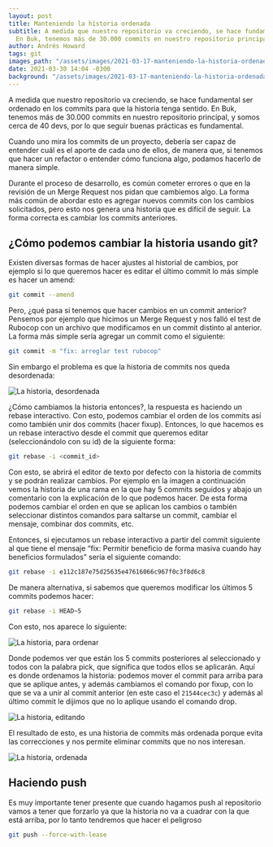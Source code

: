 ```yaml
---
layout: post
title: Manteniendo la historia ordenada
subtitle: A medida que nuestro repositorio va creciendo, se hace fundamental ser ordenado en los commits para que la historia tenga sentido.
  En Buk, tenemos más de 30.000 commits en nuestro repositorio principal...
author: Andrés Howard
tags: git
images_path: "/assets/images/2021-03-17-manteniendo-la-historia-ordenada"
date: 2021-03-30 14:04 -0300
background: "/assets/images/2021-03-17-manteniendo-la-historia-ordenada/portada.png"
---
```

A medida que nuestro repositorio va creciendo, se hace fundamental ser ordenado en los commits para que la historia tenga sentido.
En Buk, tenemos más de 30.000 commits en nuestro repositorio principal, y somos cerca de 40 devs, por lo que seguir buenas prácticas es fundamental.


Cuando uno mira los commits de un proyecto, debería ser capaz de entender cuál es el aporte de cada uno de ellos, de manera que, si tenemos que hacer un refactor o entender cómo funciona algo, podamos hacerlo de manera simple.


Durante el proceso de desarrollo, es común cometer errores o que en la revisión de un Merge Request nos pidan que cambiemos algo. La forma más común de abordar esto es agregar nuevos commits con los cambios solicitados, pero esto nos genera una historia que es difícil de seguir. La forma correcta es cambiar los commits anteriores.


## ¿Cómo podemos cambiar la historia usando git?


Existen diversas formas de hacer ajustes al historial de cambios, por ejemplo si lo que queremos hacer es editar el último commit lo más simple es hacer un amend:


```sh
git commit --amend
```

Pero, ¿qué pasa si tenemos que hacer cambios en un commit anterior? Pensemos por ejemplo que hicimos un Merge Request y nos falló el test de Rubocop con un archivo que modificamos en un commit distinto al anterior. La forma más simple sería agregar un commit como el siguiente:


```sh
git commit -m "fix: arreglar test rubocop"
```

Sin embargo el problema es que la historia de commits nos queda desordenada:

![La historia, desordenada]({{page.images_path}}/git-history-1.png)

¿Cómo cambiamos la historia entonces?, la respuesta es haciendo un rebase interactivo. Con esto, podemos cambiar el orden de los commits así como también unir dos commits (hacer fixup). Entonces, lo que hacemos es un rebase interactivo desde el commit que queremos editar (seleccionándolo con su id) de la siguiente forma:


```sh
git rebase -i <commit_id>
```

Con esto, se abrirá el editor de texto por defecto con la historia de commits y se podrán realizar cambios. Por ejemplo en la imagen a continuación vemos la historia de una rama en la que hay 5 commits seguidos y abajo un comentario con la explicación de lo que podemos hacer. De esta forma podemos cambiar el orden en que se aplican los cambios o también seleccionar distintos comandos para saltarse un commit, cambiar el mensaje, combinar dos commits, etc.


Entonces, si ejecutamos un rebase interactivo a partir del commit siguiente al que tiene el mensaje “fix: Permitir beneficio de forma masiva cuando hay beneficios formulados” sería el siguiente comando:



```sh
git rebase -i e112c187e75d25635e47616066c967f0c3f8d6c8
```

De manera alternativa, si sabemos que queremos modificar los últimos 5 commits podemos hacer:


```sh
git rebase -i HEAD~5
```

Con esto, nos aparece lo siguiente:


![La historia, para ordenar]({{page.images_path}}/git-history-2.png)

Donde podemos ver que están los 5 commits posteriores al seleccionado y todos con la palabra pick, que significa que todos ellos se aplicarán. Aquí es donde ordenamos la historia: podemos mover el commit para arriba para que se aplique antes, y además cambiamos el comando por fixup, con lo que se va a unir al commit anterior (en este caso el `21544cec3c`) y además al último commit le dijimos que no lo aplique usando el comando drop.


![La historia, editando]({{page.images_path}}/git-history-3.png)


El resultado de esto, es una historia de commits más ordenada porque evita las correcciones y nos permite eliminar commits que no nos interesan.

![La historia, ordenada]({{page.images_path}}/git-history-4.png)


## Haciendo push


Es muy importante tener presente que cuando hagamos push al repositorio vamos a tener que forzarlo ya que la historia no va a cuadrar con la que está arriba, por lo tanto tendremos que hacer el peligroso


```sh
git push --force-with-lease
```
